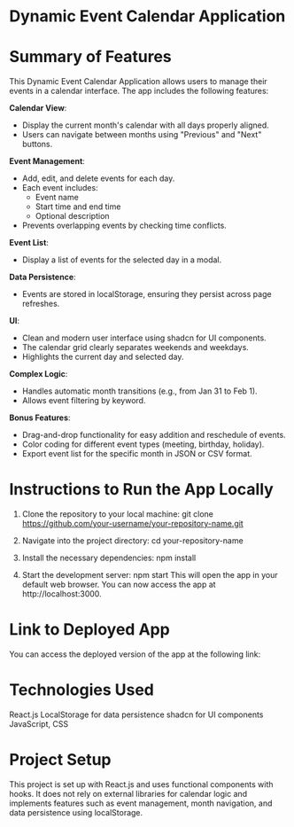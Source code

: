 # Dynamic Event Calendar Application

# Summary of Features

This Dynamic Event Calendar Application allows users to manage their events in a calendar interface. The app includes the following features:

**Calendar View**:

- Display the current month's calendar with all days properly aligned.
- Users can navigate between months using "Previous" and "Next" buttons.

**Event Management**:

- Add, edit, and delete events for each day.
- Each event includes:
  - Event name
  - Start time and end time
  - Optional description
- Prevents overlapping events by checking time conflicts.

**Event List**:

- Display a list of events for the selected day in a modal.

**Data Persistence**:

- Events are stored in localStorage, ensuring they persist across page refreshes.

**UI**:

- Clean and modern user interface using shadcn for UI components.
- The calendar grid clearly separates weekends and weekdays.
- Highlights the current day and selected day.

**Complex Logic**:

- Handles automatic month transitions (e.g., from Jan 31 to Feb 1).
- Allows event filtering by keyword.

**Bonus Features**:

- Drag-and-drop functionality for easy addition and reschedule of events.
- Color coding for different event types (meeting, birthday, holiday).
- Export event list for the specific month in JSON or CSV format.

# Instructions to Run the App Locally

1. Clone the repository to your local machine:
   git clone https://github.com/your-username/your-repository-name.git

2. Navigate into the project directory:
   cd your-repository-name
3. Install the necessary dependencies:
   npm install

4. Start the development server:
   npm start
   This will open the app in your default web browser. You can now access the app at http://localhost:3000.

# Link to Deployed App

You can access the deployed version of the app at the following link:

# Technologies Used

React.js
LocalStorage for data persistence
shadcn for UI components
JavaScript, CSS

# Project Setup

This project is set up with React.js and uses functional components with hooks. It does not rely on external libraries for calendar logic and implements features such as event management, month navigation, and data persistence using localStorage.












